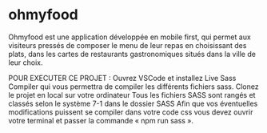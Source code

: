 # ohmyfood
Ohmyfood est une application développée en mobile first, qui permet aux visiteurs pressés de composer le menu de leur repas en choisissant des plats, dans les cartes de restaurants gastronomiques situés dans la ville de leur choix.

POUR EXECUTER CE PROJET :
Ouvrez VSCode et installez Live Sass Compiler qui vous permettra de compiler les différents fichiers sass.
Clonez le projet en local sur votre ordinateur
Tous les fichiers SASS sont rangés et classés selon le système 7-1 dans le dossier SASS
Afin que vos éventuelles modifications puissent se compiler dans votre code css vous devez ouvrir votre terminal et passer la commande « npm run sass ».
